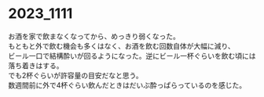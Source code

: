 # 2023_1111

お酒を家で飲まなくなってから、めっきり弱くなった。<br/>
もともと外で飲む機会も多くはなく、お酒を飲む回数自体が大幅に減り、<br/>
ビール一口で結構酔いが回るようになった。逆にビール一杯ぐらいを飲む頃には落ち着きはする。<br/>
でも2杯ぐらいが許容量の目安だなと思う。<br/>
数週間前に外で4杯ぐらい飲んだときはだいぶ酔っぱらっているのを感じた。
